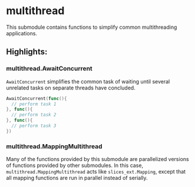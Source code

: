 # multithread
This submodule contains functions to simplify common multithreading applications.

## Highlights:

### multithread.AwaitConcurrent
`AwaitConcurrent` simplifies the common task of waiting until several unrelated tasks on separate threads have concluded.
```go
AwaitConcurrent(func(){
  // perform task 1
}, func(){
  // perform task 2
}, func(){
  // perform task 3
})
```

### multithread.MappingMultithread
Many of the functions provided by this submodule are parallelized versions of functions provided by other submodules.
In this case, `multithread.MappingMultithread` acts like `slices_ext.Mapping`, except that all mapping functions are run in parallel instead of serially.
